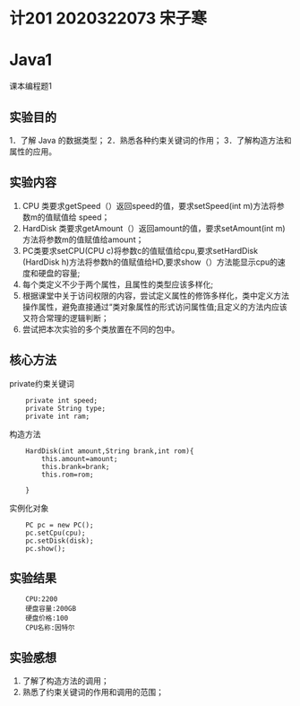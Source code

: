 # 计201 2020322073 宋子寒
# Java1
课本编程题1

## 实验目的
1．了解 Java 的数据类型；
2．熟悉各种约束关键词的作用；
3．了解构造方法和属性的应用。
## 实验内容
1. CPU 类要求getSpeed（）返回speed的值，要求setSpeed(int m)方法将参数m的值赋值给 speed；
2. HardDisk 类要求getAmount（）返回amount的值，要求setAmount(int m)方法将参数m的值赋值给amount；
3. PC类要求setCPU(CPU c)将参数c的值赋值给cpu,要求setHardDisk (HardDisk h)方法将参数h的值赋值给HD,要求show（）方法能显示cpu的速度和硬盘的容量;
4. 每个类定义不少于两个属性，且属性的类型应该多样化;
5. 根据课堂中关于访问权限的内容，尝试定义属性的修饰多样化，类中定义方法操作属性，避免直接通过“类对象属性的形式访问属性值;且定义的方法内应该又符合常理的逻辑判断；
6. 尝试把本次实验的多个类放置在不同的包中。
## 核心方法
private约束关键词
```
	private int speed;		
	private String type;	
	private int ram;
```
构造方法
```
	HardDisk(int amount,String brank,int rom){
		this.amount=amount;
		this.brank=brank;
		this.rom=rom;
		
	}
```
实例化对象
```
	PC pc = new PC();
	pc.setCpu(cpu);
	pc.setDisk(disk);
	pc.show();
```
## 实验结果
```
	CPU:2200
	硬盘容量:200GB
	硬盘价格:100
	CPU名称:因特尔
```
## 实验感想
1. 了解了构造方法的调用；
2. 熟悉了约束关键词的作用和调用的范围；
